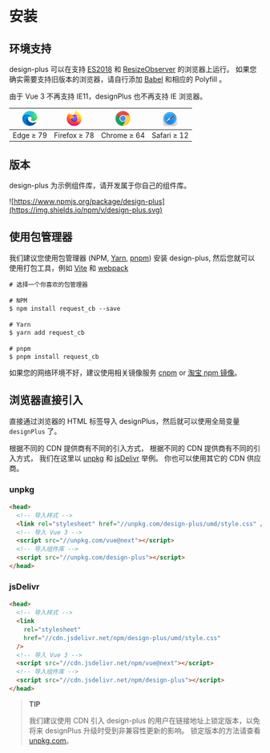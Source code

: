 # 安装
## 环境支持
design-plus 可以在支持 [ES2018](https://caniuse.com/?feats=mdn-javascript_builtins_regexp_dotall,mdn-javascript_builtins_regexp_lookbehind_assertion,mdn-javascript_builtins_regexp_named_capture_groups,mdn-javascript_builtins_regexp_property_escapes,mdn-javascript_builtins_symbol_asynciterator,mdn-javascript_functions_method_definitions_async_generator_methods,mdn-javascript_grammar_template_literals_template_literal_revision,mdn-javascript_operators_destructuring_rest_in_objects,mdn-javascript_operators_spread_spread_in_destructuring,promise-finally) 和 [ResizeObserver](https://caniuse.com/resizeobserver) 的浏览器上运行。 如果您确实需要支持旧版本的浏览器，请自行添加 [Babel](https://babeljs.io/) 和相应的 Polyfill 。

由于 Vue 3 不再支持 IE11，designPlus 也不再支持 IE 浏览器。

|  ![](/edge_32x32.png)   | ![](/firefox_32x32.png)  | ![](/chrome_32x32.png)  | ![](/safari_32x32.png)  |
|  ----  | ----  | ----  | ----  |
| Edge ≥ 79  | Firefox ≥ 78 | Chrome ≥ 64 | Safari ≥ 12 |

## 版本
design-plus 为示例组件库，请开发属于你自己的组件库。

![https://www.npmjs.org/package/design-plus](https://img.shields.io/npm/v/design-plus.svg)

## 使用包管理器
我们建议您使用包管理器 (NPM, [Yarn](https://classic.yarnpkg.com/lang/en/), [pnpm](https://pnpm.io/)) 安装 design-plus, 然后您就可以使用打包工具，例如 [Vite](https://vitejs.dev/) 和 [webpack](https://webpack.js.org/)
```shell
# 选择一个你喜欢的包管理器

# NPM
$ npm install request_cb --save

# Yarn
$ yarn add request_cb

# pnpm
$ pnpm install request_cb
```
如果您的网络环境不好，建议使用相关镜像服务 [cnpm](https://github.com/cnpm/cnpm) or [淘宝 npm 镜像](https://registry.npm.taobao.org/)。

## 浏览器直接引入
直接通过浏览器的 HTML 标签导入 designPlus，然后就可以使用全局变量 `designPlus` 了。

根据不同的 CDN 提供商有不同的引入方式， 根据不同的 CDN 提供商有不同的引入方式， 我们在这里以 [unpkg](https://unpkg.com/) 和 [jsDelivr](https://www.jsdelivr.com/) 举例。 你也可以使用其它的 CDN 供应商。

### unpkg
```html
<head>
  <!-- 导入样式 -->
  <link rel="stylesheet" href="//unpkg.com/design-plus/umd/style.css" />
  <!-- 导入 Vue 3 -->
  <script src="//unpkg.com/vue@next"></script>
  <!-- 导入组件库 -->
  <script src="//unpkg.com/design-plus"></script>
</head>
```
### jsDelivr
```html
<head>
  <!-- 导入样式 -->
  <link
    rel="stylesheet"
    href="//cdn.jsdelivr.net/npm/design-plus/umd/style.css"
  />
  <!-- 导入 Vue 3 -->
  <script src="//cdn.jsdelivr.net/npm/vue@next"></script>
  <!-- 导入组件库 -->
  <script src="//cdn.jsdelivr.net/npm/design-plus"></script>
</head>
```
> **TIP**
>
> 我们建议使用 CDN 引入 design-plus 的用户在链接地址上锁定版本，以免将来 designPlus 升级时受到非兼容性更新的影响。 锁定版本的方法请查看 [unpkg.com](https://unpkg.com/)。
